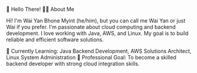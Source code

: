 👋 Hello There!
👨‍💻 About Me

Hi! I'm Wai Yan Bhone Myint (he/him), but you can call me Wai Yan or just Wai if you prefer. I'm passionate about cloud computing and backend development. I love working with Java, AWS, and Linux. My goal is to build reliable and efficient software solutions.

🌱 Currently Learning: Java Backend Development, AWS Solutions Architect, Linux System Administration
💼 Professional Goal: To become a skilled backend developer with strong cloud integration skills.
